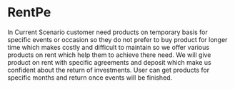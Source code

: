 # RentPe
In Current Scenario customer need products on temporary basis for specific
events or occasion so they do not prefer to buy product for longer time which makes costly and
difficult to maintain so we offer various products on rent which help them to achieve there need.
We will give product on rent with specific agreements and deposit which make us confident about
the return of investments. User can get products for specific months and return once events will be
finished.
